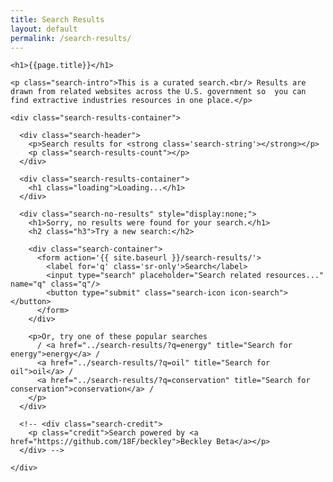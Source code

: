 ```yaml
---
title: Search Results
layout: default
permalink: /search-results/
---
```


<div class="container-outer container-margin">

  <div class="container-left-8">

    <h1>{{page.title}}</h1>

    <p class="search-intro">This is a curated search.<br/> Results are drawn from related websites across the U.S. government so  you can find extractive industries resources in one place.</p>

    <div class="search-results-container">

      <div class="search-header">
        <p>Search results for <strong class='search-string'></strong></p>
        <p class="search-results-count"></p>
      </div>

      <div class="search-results-container">
        <h1 class="loading">Loading...</h1>
      </div>

      <div class="search-no-results" style="display:none;">
        <h1>Sorry, no results were found for your search.</h1>
        <h2 class="h3">Try a new search:</h2>

        <div class="search-container">
          <form action='{{ site.baseurl }}/search-results/'>
            <label for='q' class='sr-only'>Search</label>
            <input type="search" placeholder="Search related resources..." name="q" class="q"/>
            <button type="submit" class="search-icon icon-search"></button>
          </form>
        </div>

        <p>Or, try one of these popular searches
          / <a href="../search-results/?q=energy" title="Search for energy">energy</a> /
          <a href="../search-results/?q=oil" title="Search for oil">oil</a> /
          <a href="../search-results/?q=conservation" title="Search for conservation">conservation</a> /
        </p>
      </div>

      <!-- <div class="search-credit">
        <p class="credit">Search powered by <a href="https://github.com/18F/beckley">Beckley Beta</a></p>
      </div> -->

    </div>

  </div>

</div>
